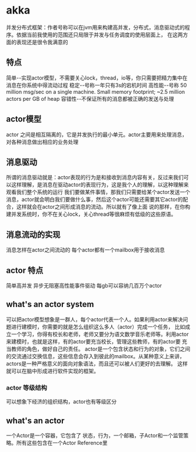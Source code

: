 akka
========
并发分布式框架：作者号称可以在jvm用来构建高并发，分布式，消息驱动式的程序。依据当前我使用的范围还只局限于并发与任务调度的使用层面上，
在这两方面的表现还是很令我满意的


## 特点
简单--实现actor模型，不需要关心lock，thread，io等，你只需要把精力集中在消息在你系统中得流动过程
稳定--号称一年只有3s的宕机时间
高性能--号称 50 million msg/sec on a single machine. Small memory footprint; ~2.5 million actors per GB of heap
容错性--不保证所有的消息都被正确的发送与处理

## actor模型
actor 之间是相互隔离的，它是并发执行的最小单元。actor主要用来处理消息，对各种消息做出相应的业务处理

## 消息驱动
所谓的消息驱动就是：actor表现的行为是和接收到消息内容有关，反过来我们可以这样理解，是消息在驱动actor的表现行为，这是我个人的理解，以这种理解来观看我们整个系统的运行
我们要做某件事情，那我们只需要给某个actor发送一个消息，actor就会明白我们要做什么事，然后这个actor可能还需要其它actor的配合，这样就会在actor之间形成消息的流动。所以就有了像上面
说的那样，在你构建并发系统时，你不在关心lock，关心thread等很麻烦有低级的这些原语。

## 消息流动的实现
消息怎样在actor之间流动的
每个actor都有一个mailbox用于接收消息

## actor 特点
简单高并发
异步无阻塞高性能事件驱动
每gb可以容纳几百万个actor

## what's an actor system
可以把actor模型想象是一群人，每个actor代表一个人。如果利用actor来解决问题进行建模时，你需要的就是怎么组织这么多人（actor）完成一个任务，
比如成立一个学习，你得有校长和老师，老师又要分为语文数学音乐老师等。利用actor来建模时，也就是这样，有的actor要充当校长，管理这些教师，有的actor要
充当教师的角色，做好自己的责任。
actor是一个包含状态和行为的对象，它们之间的交流通过交换信息，这些信息会存入到彼此的mailbox。从某种意义上来讲，actors是一种严格意义的面向对象语法，而且还可以被人们更好的去理解。
这样就可以在脑中形成进行软件实现的框架。

### actor 等级结构
可以想象下经济的组织结构，actor也有等级区分

## what's an actor
一个Actor是一个容器，它包含了 状态，行为，一个邮箱，子Actor和一个监管策略。所有这些包含在一个Actor Reference里

